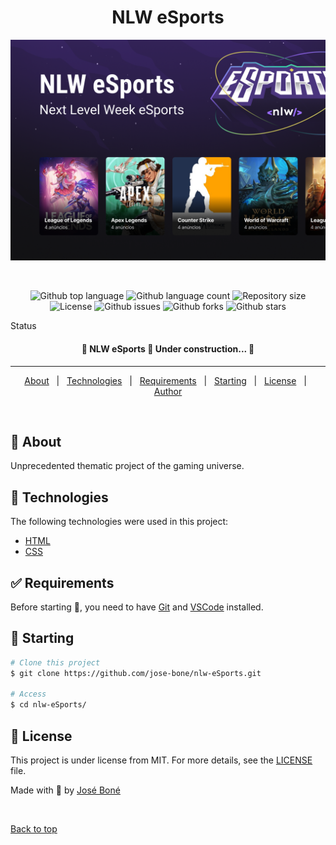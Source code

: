 <h1 align="center">NLW eSports</h1>

<div align="center" id="top">
  <img src="./.github/NLWeSportsCover.png" alt="NLW eSports" />

&#xa0;

  <!-- <a href="https://{{app_url}}.netlify.app">Deploy</a> -->
</div>

<p align="center">
  <img alt="Github top language" src="https://img.shields.io/github/languages/top/jose-bone/nlw-eSports?color=7E22CE">

  <img alt="Github language count" src="https://img.shields.io/github/languages/count/jose-bone/nlw-eSports?color=7E22CE">

  <img alt="Repository size" src="https://img.shields.io/github/repo-size/jose-bone/nlw-eSports?color=7E22CE">

  <img alt="License" src="https://img.shields.io/github/license/jose-bone/nlw-eSports?color=7E22CE">

  <img alt="Github issues" src="https://img.shields.io/github/issues/jose-bone/nlw-eSports?color=7E22CE" />

  <img alt="Github forks" src="https://img.shields.io/github/forks/jose-bone/nlw-eSports?color=7E22CE" />

  <img alt="Github stars" src="https://img.shields.io/github/stars/jose-bone/nlw-eSports?color=7E22CE" />
</p>

Status

<h4 align="center">
 🚧  NLW eSports 🚀 Under construction...  🚧
</h4>

<hr>

<p align="center">
  <a href="#dart-about">About</a> &#xa0; | &#xa0;
  <a href="#rocket-technologies">Technologies</a> &#xa0; | &#xa0;
  <a href="#white_check_mark-requirements">Requirements</a> &#xa0; | &#xa0;
  <a href="#checkered_flag-starting">Starting</a> &#xa0; | &#xa0;
  <a href="#memo-license">License</a> &#xa0; | &#xa0;
  <a href="https://github.com/jose-bone" target="_blank">Author</a>
</p>

<br>

## :dart: About

Unprecedented thematic project of the gaming universe.

## :rocket: Technologies

The following technologies were used in this project:

- [HTML](https://developer.mozilla.org/en-US/docs/Learn/HTML)
- [CSS](https://developer.mozilla.org/en-US/docs/Learn/CSS)
<!-- - [JavaScript](https://developer.mozilla.org/en-US/docs/Learn/JavaScript) -->

## :white_check_mark: Requirements

Before starting :checkered_flag:, you need to have [Git](https://git-scm.com) and [VSCode](https://code.visualstudio.com) installed.

## :checkered_flag: Starting

```bash
# Clone this project
$ git clone https://github.com/jose-bone/nlw-eSports.git

# Access
$ cd nlw-eSports/
```

## :memo: License

This project is under license from MIT. For more details, see the [LICENSE](LICENSE.md) file.

Made with 💜 by <a href="https://github.com/jose-bone" target="_blank">José Boné</a>

&#xa0;

<a href="#top">Back to top</a>
